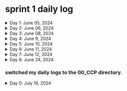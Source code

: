 # sprint 1 daily log
<details>
  <summary>Day 1: June 05, 2024</summary>

#### Today's Progress

* Finished tryhackme Linux fundamentals 1
  
#### Link to work

*

#### New thing(s) learned

  1. shell operators ( &, &&, >, >> )
  2. search commands ( find, grep )
  3. navigating file system commands
  
#### Thoughts

* That which at first seems difficult by constant repetition grows easy.

#### resources

* [tryhackme Linux fundamentals part 1](https://tryhackme.com/r/room/linuxfundamentalspart1)
</details>

<details>
  <summary>Day 2: June 06, 2024</summary>

#### Today's Progress

* Finished tryhackme Linux fundamentals 2
  
#### Link to work

*

#### New thing(s) learned

  1
  
#### Thoughts

* That which at first seems difficult by constant repetition grows easy.

#### resources

* (<https://tryhackme.com/r/room/linuxfundamentalspart2>)

</details>

<details>
  <summary>Day 3: June 08, 2024</summary>

#### Today's Progress

* Finished Getting started with networking in aws educate
* Received a badge on this
  
#### Link to work

*

#### New thing(s) learned

  1. Intro to networking
     * network basics
     * OSI models
     * IP addresses
     * VPCs
  3. Intro to Amazon VPC
     * Key concepts
     * Architecture
     * use cases
     * VPC Pricing
  5. Using Amazon VPC
     * Subnets
     * Route tables
     * Network gateways
     * Firewalls
  7. Managing your network
     *Using additional VPC features
     * AWS VPN
     * AWS Direct Connect
     * Other AWS networking services
  
#### Thoughts

* That which at first seems difficult by constant repetition grows easy.

#### resources

* [access the aws educate module](https://emergingtalent.contentcontroller.com/ScormEngineInterface/dispatch/lti/ltiDispatch.html?studentId=419d79b1-d8dc-4116-ad30-4e544f34b7b8&studentName&redirectOnExitUrl=https%3A%2F%2Fawseducate.instructure.com%2Fcourses%2F911%2Fmodules&config=%7B%22dispatchVersion%22%3A%221%22%2C%22contentUrl%22%3A%22https%3A%2F%2Femergingtalent.contentcontroller.com%2Fapi%2Flaunch%2Fbundle%2Fcontent%2F32429%2Fb95zCKRnwBkVeQ_mSZoS-qTVikxd%3Fltirolesecret%3D%26learnerid%3DLEARNER_ID%26fname%3DLEARNER_FNAME%26lname%3DLEARNER_LNAME%26pipeurl%3DPIPE_URL%26redirecturl%3DREDIRECT_URL_REGISTRATION_ARGUMENT%22%2C%22dispatchRoot%22%3A%22https%3A%2F%2Femergingtalent.contentcontroller.com%2FScormEngineInterface%2Fdispatch%2F%22%2C%22preLaunchConfigurationUrl%22%3A%22https%3A%2F%2Femergingtalent.contentcontroller.com%2Fapi%2Flaunch%2Fconfig%2Fbundle%2Fcontent%2F32429%2Fb95zCKRnwBkVeQ_mSZoS-qTVikxd%22%7D&ltiOutcomeUrl=https%3A%2F%2Femergingtalent.contentcontroller.com%2FScormEngineInterface%2Fdispatch%2FDispatchRequest.jsp%3FmethodName%3DAssignmentandGradeServices%26tenant%3D336d964b-be51-4a9a-9d42-50ac942f034e%26ltiOutcomeInfo%3Dd622c027-bd6c-4101-b3c7-7bce42e37e00%26score%3D_SCORE_%26ltiState%3D_STATE_)

</details>

<details>
  <summary>Day 4: June 9, 2024</summary>

#### Today's Progress

* Finished getting started with Cloud 101 on aws educate
* Received a badge on this
  
#### Link to work

*

#### New thing(s) learned

  1. Intro to cloud computing
  2. Intro to AWS
  3. AWS Core Services
     *  core services demos
     *  intro to Amazon s3 demo
     *  intro to Amazon ec2 demo
     *  Intro Amazon VPC demo
     *  intro to Amazon RDS demo
     *  intro to Amazon IAM demo
     *  intro to Amazon Lambda demo
     *  intro to Amazon Cloud Watch demo
  4. Cloud careers
  
#### Thoughts

* That which at first seems difficult by constant repetition grows easy.

#### resources

* 
</details>

<details>
  <summary>Day 5: June 10, 2024</summary>

#### Today's Progress

* started getting started with security on aws educate
  
#### Link to work

*

#### New thing(s) learned

  1. Intro to Security
     * Authentication
     * Authorization
     * Layers of security (perimeter, environmental, infrastructure, data)
     * IT security
     * AWS IAM 
  
#### Thoughts

* That which at first seems difficult by constant repetition grows easy.

#### resources

* 
</details>

<details>
  <summary>Day 6: June 11, 2024</summary>

#### Today's Progress

*
  
#### Link to work

*

#### New thing(s) learned

  1. Intro to AWS IAM
  2. 
     
  
#### Thoughts

* That which at first seems difficult by constant repetition grows easy.

#### resources

* 
</details>

<details>
  <summary>Day 7: June 12, 2024</summary>

#### Today's Progress

*
  
#### Link to work

*

#### New thing(s) learned

  1. Created an AWS KMS encryption key
  2. Installed the AWS Encryption CLI
  3. Encrypted plaintext
  4. Decrypted ciphertext
     
     
  
#### Thoughts

* That which at first seems difficult by constant repetition grows easy.

#### resources

* 
</details>

<details>
  <summary>Day 8: June 24, 2024</summary>

#### Today's Progress

* finished python fro beginners on youtube by codewithmosh
  
#### Link to work

*

#### New thing(s) learned

  1. variables
  2. receiving user input
  3. type conversion
  4. strings: methods(replace, find, upper)
  5. arithmetic operators(/, //, %, **, *, +, -, )
  6. operator precedence
  7. comparison operators(=, ==, >, <, =>, <=)
  8. logical operators(or, and, not)
  9. if statements
  10. while loops
  11. Lists
  12. list methods(append, insert, remove, clear, in, len)
  13. for loop
  14. range()function
  15. tuples
     
#### Thoughts

* That which at first seems difficult by constant repetition grows easy.

#### resources

* 
</details>

### switched my daily logs to the 00_CCP directory.

<details>
  <summary>Day 0: July 16, 2024</summary>

#### Today's Progress

* 
  
#### Link to work

*

#### New thing(s) learned

  1
  
#### Thoughts


#### resources

</details>
